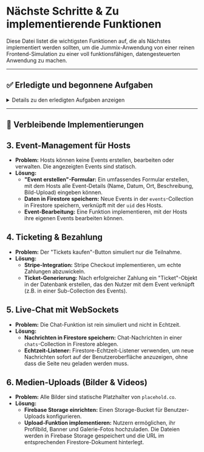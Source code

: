 # Nächste Schritte & Zu implementierende Funktionen

Diese Datei listet die wichtigsten Funktionen auf, die als Nächstes implementiert werden sollten, um die Jummix-Anwendung von einer reinen Frontend-Simulation zu einer voll funktionsfähigen, datengesteuerten Anwendung zu machen.

---

## ✅ Erledigte und begonnene Aufgaben

<details>
<summary>Details zu den erledigten Aufgaben anzeigen</summary>

- **<del>1. Backend-Datenpersistenz (Höchste Priorität)</del>**
  - **<del>Problem:</del>** <del>Alle Daten (Benutzer, Events, Chats etc.) waren statisch und in "mock"-Objekten im Code hinterlegt.</del>
  - **<del>Lösung:</del>**
      - **<del>Datenbank eingerichtet:</del>** <del>Alle Mock-Daten wurden durch eine echte Datenbank (**Firebase Firestore**) ersetzt.</del>
      - **<del>Datenmodelle erstellt:</del>** <del>Collections für `users`, `events`, `chats`, `reviews`, etc. sind angelegt und werden genutzt.</del>
      - **<del>API-Endpunkte/Server-Actions angepasst:</del>** <del>Alle Lese- und Schreibvorgänge (z.B. Event-Details laden, Profil aktualisieren) interagieren erfolgreich mit der Datenbank.</del>

- **<del>2. Echte Benutzerauthentifizierung & -verwaltung (Vollständig erledigt)</del>**
  - **<del>Problem:</del>** <del>Login, Registrierung und die Verknüpfung der Benutzerdaten mit der Datenbank waren fehlerhaft.</del>
  - **<del>Lösung:</del>**
      - **<del>Firestore-Dokument bei Registrierung:</del>** <del>Wenn ein neuer Nutzer sich registriert, wird automatisch ein korrekt strukturiertes `user`-Dokument in Firestore mit seiner `uid` erstellt.</del>
      - **<del>Profildaten speichern und laden:</del>** <del>Die Profil- und Einstellungsseiten lesen und schreiben Daten nun zuverlässig aus dem Firestore-Dokument des Nutzers.</del>
      - **<del>Host-Status:</del>** <del>Der `isVerifiedHost`-Status ist als Feld im Firestore-Dokument des Nutzers gespeichert und kann serverseitig überprüft werden.</del>

- **7. Echte Geolokalisierung für "Events in der Nähe" (Frontend erledigt)**
  - **Problem:** Die Seite `/events/nearby` zeigt statische Daten an.
  - **Lösung (Frontend erledigt):**
      - **Browser-Geolocation-API nutzen:** Der Nutzer wird erfolgreich um die Freigabe seines Standorts gebeten.
      - **Noch offen (Backend):** Implementierung einer geografischen Abfrage an die Datenbank (z.B. mit GeoFire für Firestore), um Events im Umkreis des Nutzerstandorts zu filtern und dynamisch anzuzeigen.

- **8. Benachrichtigungssystem (UI erledigt)**
  - **Problem:** Benachrichtigungen werden nur simuliert.
  - **Lösung (Frontend erledigt):**
      - Die Benutzeroberfläche für Benachrichtigungen ist vorhanden.
      - **Noch offen (Backend):** Integration von **Firebase Cloud Messaging (FCM)** und Implementierung der serverseitigen Logik, die bei bestimmten Aktionen (z.B. Erhalt einer neuen Nachricht) eine Benachrichtigung auslöst und versendet.

</details>

---

## 🚀 Verbleibende Implementierungen

## 3. Event-Management für Hosts

- **Problem:** Hosts können keine Events erstellen, bearbeiten oder verwalten. Die angezeigten Events sind statisch.
- **Lösung:**
    - **"Event erstellen"-Formular:** Ein umfassendes Formular erstellen, mit dem Hosts alle Event-Details (Name, Datum, Ort, Beschreibung, Bild-Upload) eingeben können.
    - **Daten in Firestore speichern:** Neue Events in der `events`-Collection in Firestore speichern, verknüpft mit der `uid` des Hosts.
    - **Event-Bearbeitung:** Eine Funktion implementieren, mit der Hosts ihre eigenen Events bearbeiten können.

## 4. Ticketing & Bezahlung

- **Problem:** Der "Tickets kaufen"-Button simuliert nur die Teilnahme.
- **Lösung:**
    - **Stripe-Integration:** Stripe Checkout implementieren, um echte Zahlungen abzuwickeln.
    - **Ticket-Generierung:** Nach erfolgreicher Zahlung ein "Ticket"-Objekt in der Datenbank erstellen, das den Nutzer mit dem Event verknüpft (z.B. in einer Sub-Collection des Events).

## 5. Live-Chat mit WebSockets

- **Problem:** Die Chat-Funktion ist rein simuliert und nicht in Echtzeit.
- **Lösung:**
    - **Nachrichten in Firestore speichern:** Chat-Nachrichten in einer `chats`-Collection in Firestore ablegen.
    - **Echtzeit-Listener:** Firestore-Echtzeit-Listener verwenden, um neue Nachrichten sofort auf der Benutzeroberfläche anzuzeigen, ohne dass die Seite neu geladen werden muss.

## 6. Medien-Uploads (Bilder & Videos)

- **Problem:** Alle Bilder sind statische Platzhalter von `placehold.co`.
- **Lösung:**
    - **Firebase Storage einrichten:** Einen Storage-Bucket für Benutzer-Uploads konfigurieren.
    - **Upload-Funktion implementieren:** Nutzern ermöglichen, ihr Profilbild, Banner und Galerie-Fotos hochzuladen. Die Dateien werden in Firebase Storage gespeichert und die URL im entsprechenden Firestore-Dokument hinterlegt.